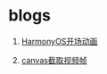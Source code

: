 # blogs

1. [HarmonyOS开场动画](https://codepen.io/lirumeng/pen/GRmZXev)

2. [canvas截取视频帧](https://codepen.io/lirumeng/pen/gOWrdvW)
